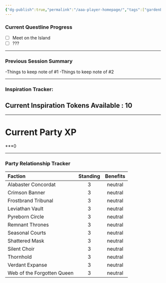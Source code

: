 ```yaml
---
{"dg-publish":true,"permalink":"/aaa-player-homepage/","tags":["gardenEntry"]}
---
```



### Current Questline Progress



- [ ] Meet on the Island
- [ ] ???

---
### Previous Session Summary

<div class="transclusion internal-embed is-loaded"><div class="markdown-embed">



-Things to keep note of #1
-Things to keep note of #2

</div></div>


---
### Inspiration Tracker:
## Current Inspiration Tokens Available : 10

---



# Current Party XP
***0

---




### Party Relationship Tracker


|Faction|Standing|Benefits|
|:--|:-:|:-:|
|Alabaster Concordat|3|neutral|
|Crimson Banner|3|neutral|
|Frostbrand Tribunal|3|neutral|
|Leviathan Vault|3|neutral|
|Pyreborn Circle|3|neutral|
|Remnant Thrones|3|neutral|
|Seasonal Courts|3|neutral|
|Shattered Mask|3|neutral|
|Silent Choir|3|neutral|
|Thornhold|3|neutral|
|Verdant Expanse|3|neutral|
|Web of the Forgotten Queen|3|neutral|